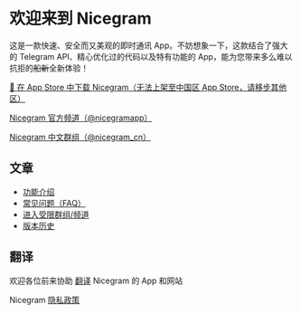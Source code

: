 # 欢迎来到 Nicegram

这是一款快速、安全而又美观的即时通讯 App。不妨想象一下，这款结合了强大的 Telegram API、精心优化过的代码以及特有功能的 App，能为您带来多么难以抗拒的<del>船新</del>全新体验！


<a href="https://itunes.apple.com/app/id1457369322" target="_blank">📱 在 App Store 中下载 Nicegram（无法上架至中国区 App Store，请移步其他区）</a>

<a href="https://t.me/nicegramapp" target="_blank">Nicegram 官方频道（@nicegramapp）</a>

<a href="https://t.me/nicegram_cn" target="_blank">Nicegram 中文群组（@nicegram_cn）</a>


## 文章
- [功能介绍](/cn/features)
- [常见问题（FAQ）](/cn/faq)
- [进入受限群组/频道](/cn/unblock)
- [版本历史](/cn/changelog)

## 翻译
欢迎各位前来协助 [翻译](/translate) Nicegram 的 App 和网站


Nicegram <a href="privacy-policy" target="_blank">隐私政策</a>
